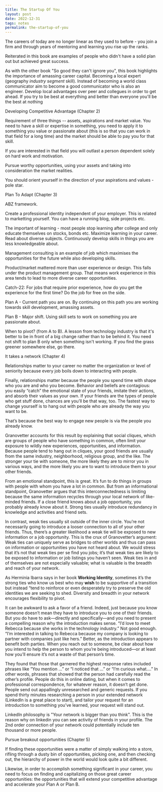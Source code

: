 ```yaml
---
title: The Startup Of You
layout: post
date: 2022-12-31
tags: notes
permalink: the-startup-of-you
---
```

<p style="color: rgb(26, 26, 26)" class="body"><span>The careers of today are no longer linear as they used to before - you join a firm and through years of mentoring and learning you rise up the ranks. </span></p><p class="body"><span>Reiterated in this book are examples of people who didn't have a solid plan out but achieved great success.</span></p><p class="body"><span>As with the other book "So good they can't ignore you", this book highlights the importance of amassing career capital. Becoming a local expert (geography <em> industry segment </em> skill). Instead of becoming a world class communicator aim to become a good communicator who is also an engineer. Develop local advantages over peer and collegues in order to get ahead. If you try to be best at everything and better than everyone you'll be the best at nothing</span></p><p class="body"><span>Developing Competitive Advantage (Chapter 2)</span></p><p class="body"><span>Requirement of three things -- assets, aspirations and market value. You need to have a skill or expertise in something, you need to apply it to something you value or passionate about (this is so that you can work in that field for a long time) and the market should be able to pay you for that skill. </span></p><p class="body"><span>If you are interested in that field you will outlast a person dependent solely on hard work and motivation.</span></p><p class="body"><span>Pursue worthy opportunities, using your assets and taking into consideration the market realities. </span></p><p class="body"><span>You should orient yourself in the direction of your aspirations and values - pole star.</span></p><p class="body"><span>Plan To Adapt (Chapter 3) </span></p><p class="body"><span>ABZ framework.</span></p><p class="body"><span>Create a professional identity independent of your employer. This is related to marketting yourself. You can have a running blog, side projects etc.</span></p><p class="body"><span>The important of learning - most people stop learning after college and only educate themselves on stocks, bonds etc. Maximize learning in your career. Read about diverse subjects. Continuously develop skills in things you are less knowledgeable about. </span></p><p class="body"><span>Management consulting is an example of job which maximises the opportunities for the future while also developing skills.</span></p><p class="body"><span>Product/market mattered more than user experience or design. This falls under the product management group. That means work experience in this area tends to lead to more diverse career opportunities.</span></p><p class="body"><span>Catch-22: For jobs that require prior experience, how do you get the experience for the first time? Do the job for free on the side.</span></p><p class="body"><span>Plan A - Current path you are on. By continuing on this path you are working towards skill development, amassing assets.</span></p><p class="body"><span>Plan B - Major shift. Using skill sets to work on something you are passionate about.</span></p><p class="body"><span>When to pivot? (from A to B). A lesson from technology industry is that it's better to be in front of a big change rather than to be behind it. You need not shift to plan B only when something isn't working. If you find the grass greener somewhere else, go there.</span></p><p class="body"><span>It takes a network (Chapter 4)</span></p><p class="body"><span>Relationships matter to your career no matter the organization or level of seniority because every job boils down to interacting with people.</span></p><p class="body"><span>Finally, relationships matter because the people you spend time with shape who you are and who you become. Behavior and beliefs are contagious: you easily “catch” the emotional state of your friends, imitate their actions, and absorb their values as your own. If your friends are the types of people who get stuff done, chances are you’ll be that way, too. The fastest way to change yourself is to hang out with people who are already the way you want to be.</span></p><p class="body"><span>That’s because the best way to engage new people is via the people you already know.</span></p><p class="body"><span>Granovetter accounts for this result by explaining that social cliques, which are groups of people who have something in common, often limit your exposure to wildly new experiences, opportunities, and information. Because people tend to hang out in cliques, your good friends are usually from the same industry, neighborhood, religious group, and the like. The stronger your tie with someone, the more likely they are to mirror you in various ways, and the more likely you are to want to introduce them to your other friends.</span></p><p class="body"><span>From an emotional standpoint, this is great. It’s fun to do things in groups with people with whom you have a lot in common. But from an informational standpoint, Granovetter argues that this interconnectedness is limiting because the same information recycles through your local network of like-minded friends. If a close friend knows about a job opportunity, you probably already know about it. Strong ties usually introduce redundancy in knowledge and activities and friend sets.</span></p><p class="body"><span>In contrast, weak ties usually sit outside of the inner circle. You’re not necessarily going to introduce a looser connection to all of your other friends. Thus, there’s a greater likelihood a weak tie will be exposed to new information or a job opportunity. This is the crux of Granovetter’s argument: Weak ties can uniquely serve as bridges to other worlds and thus can pass on information or opportunities you have not heard about. We would stress that it’s not that weak ties per se find you jobs; it’s that weak ties are likely to be exposed to information or job listings you haven’t seen. Weak ties in and of themselves are not especially valuable; what is valuable is the breadth and reach of your network.</span></p><p class="body"><span>As Herminia Ibarra says in her book <strong>Working Identity</strong>, sometimes it’s the strong ties who know us best who may <strong>wish</strong> to be supportive of a transition but instead “tend to reinforce or even desperately try to preserve the old identities we are seeking to shed. Diversity and breadth in your network encourages flexibility to pivot.</span></p><p class="body"><span>It can be awkward to ask a favor of a friend. Indeed, just because you know someone doesn’t mean they have to introduce you to one of their friends. But you do have to ask—directly and specifically—and you need to present a compelling reason why the introduction makes sense. “I’d love to meet Rebecca because she works in the technology industry.” Not good enough. “I’m interested in talking to Rebecca because my company is looking to partner with companies just like hers.” Better, as the introduction appears to benefit both parties. When you reach out to someone, be clear about how you intend to help the person to whom you’re being introduced—or at least how you’ll ensure it’s not a waste of that person’s time.</span></p><p class="body"><span>They found that those that garnered the highest response rates included phrases like “You mention …” or “I noticed that …” or “I’m curious what.…” In other words, phrases that showed that the person had carefully read the other’s profile. People do this in online dating, but when it comes to professional correspondence, for whatever reason, it doesn’t get done. People send out appallingly unresearched and generic requests. If you spend thirty minutes researching a person in your extended network (LinkedIn is a great place to start), and tailor your request for an introduction to something you’ve learned, your request will stand out.</span></p><p class="body"><span>LinkedIn philosophy is "Your network is bigger than you think". This is the reason why on linkedin you can see activity of friends in your profile. The 2nd order connection of your network could potentially include ten thousand or more people.</span></p><p class="body"><span>Pursue breakout opportunities (Chapter 5)</span></p><p class="body"><span>If finding these opportunities were a matter of simply walking into a store, rifling through a dusty bin of opportunities, picking one, and then checking out, the hierarchy of power in the world would look quite a bit different.</span></p><p class="body"><span>Likewise, in order to accomplish something significant in your career, you need to focus on finding and capitalizing on those great career opportunities: the opportunities that will extend your competitive advantage and accelerate your Plan A or Plan B.</span></p><p class="body"></p>